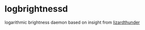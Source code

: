 # logbrightnessd
logarithmic brightness daemon based on insight from [lizardthunder](http://github.com/lizardthunder)
